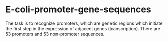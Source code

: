 # E-coli-promoter-gene-sequences
The task is to recognize promoters, which are genetic regions which initiate the first step in the expression of adjacent genes (transcription). There are 53 promoters and 53 non-promoter sequences.

